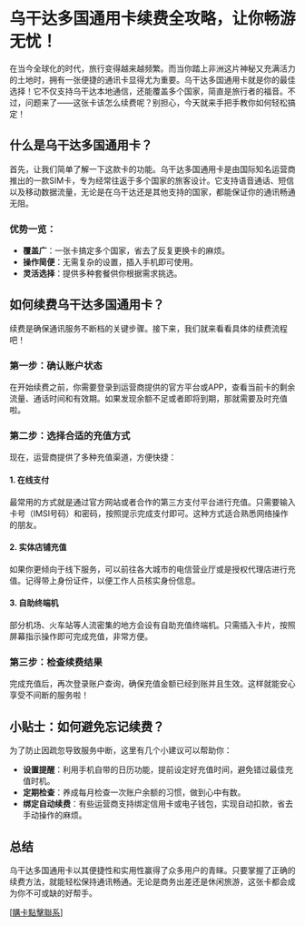 # 乌干达多国通用卡续费全攻略，让你畅游无忧！

在当今全球化的时代，旅行变得越来越频繁。而当你踏上非洲这片神秘又充满活力的土地时，拥有一张便捷的通讯卡显得尤为重要。乌干达多国通用卡就是你的最佳选择！它不仅支持乌干达本地通信，还能覆盖多个国家，简直是旅行者的福音。不过，问题来了——这张卡该怎么续费呢？别担心，今天就来手把手教你如何轻松搞定！

## 什么是乌干达多国通用卡？

首先，让我们简单了解一下这款卡的功能。乌干达多国通用卡是由国际知名运营商推出的一款SIM卡，专为经常往返于多个国家的旅客设计。它支持语音通话、短信以及移动数据流量，无论是在乌干达还是其他支持的国家，都能保证你的通讯畅通无阻。

### 优势一览：
- **覆盖广**：一张卡搞定多个国家，省去了反复更换卡的麻烦。
- **操作简便**：无需复杂的设置，插入手机即可使用。
- **灵活选择**：提供多种套餐供你根据需求挑选。

## 如何续费乌干达多国通用卡？

续费是确保通讯服务不断档的关键步骤。接下来，我们就来看看具体的续费流程吧！

### 第一步：确认账户状态
在开始续费之前，你需要登录到运营商提供的官方平台或APP，查看当前卡的剩余流量、通话时间和有效期。如果发现余额不足或者即将到期，那就需要及时充值啦。

### 第二步：选择合适的充值方式
现在，运营商提供了多种充值渠道，方便快捷：

#### 1. 在线支付
最常用的方式就是通过官方网站或者合作的第三方支付平台进行充值。只需要输入卡号（IMSI号码）和密码，按照提示完成支付即可。这种方式适合熟悉网络操作的朋友。

#### 2. 实体店铺充值
如果你更倾向于线下服务，可以前往各大城市的电信营业厅或是授权代理店进行充值。记得带上身份证件，以便工作人员核实身份信息。

#### 3. 自助终端机
部分机场、火车站等人流密集的地方会设有自助充值终端机。只需插入卡片，按照屏幕指示操作即可完成充值，非常方便。

### 第三步：检查续费结果
完成充值后，再次登录账户查询，确保充值金额已经到账并且生效。这样就能安心享受不间断的服务啦！

## 小贴士：如何避免忘记续费？

为了防止因疏忽导致服务中断，这里有几个小建议可以帮助你：

- **设置提醒**：利用手机自带的日历功能，提前设定好充值时间，避免错过最佳充值时机。
- **定期检查**：养成每月检查一次账户余额的习惯，做到心中有数。
- **绑定自动续费**：有些运营商支持绑定信用卡或电子钱包，实现自动扣款，省去手动操作的麻烦。

## 总结

乌干达多国通用卡以其便捷性和实用性赢得了众多用户的青睐。只要掌握了正确的续费方法，就能轻松保持通讯畅通。无论是商务出差还是休闲旅游，这张卡都会成为你不可或缺的好帮手。

[[購卡點擊聯系](https://t.me/s/esim1088)]
